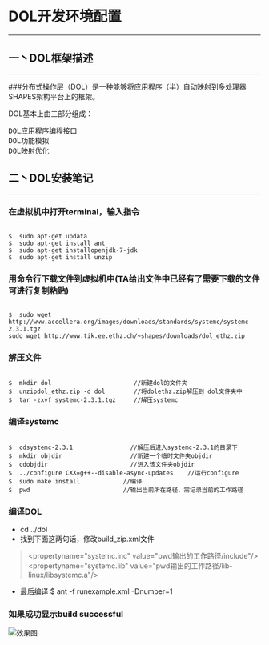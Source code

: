 # DOL开发环境配置
----------------
## 一丶DOL框架描述
-----------------
###分布式操作层（DOL）是一种能够将应用程序（半）自动映射到多处理器SHAPES架构平台上的框架。 

DOL基本上由三部分组成：
<pre>
DOL应用程序编程接口
DOL功能模拟
DOL映射优化
</pre>
## 二丶DOL安装笔记
----------------
### 在虚拟机中打开**terminal**，输入指令
<pre><code>
$  sudo apt-get updata
$  sudo apt-get install ant
$  sudo apt-get installopenjdk-7-jdk
$  sudo apt-get install unzip
</code></pre>
### 用命令行下载文件到虚拟机中(TA给出文件中已经有了需要下载的文件可进行复制粘贴)
<pre><code>
$  sudo wget http://www.accellera.org/images/downloads/standards/systemc/systemc-2.3.1.tgz
sudo wget http://www.tik.ee.ethz.ch/~shapes/downloads/dol_ethz.zip
</pre></code>
### 解压文件
<pre><code>
$  mkdir dol                       //新建dol的文件夹
$  unzipdol_ethz.zip -d dol        //将dolethz.zip解压到 dol文件夹中
$  tar -zxvf systemc-2.3.1.tgz     //解压systemc
</code></pre>
### 编译systemc
<pre><code>
$  cdsystemc-2.3.1                //解压后进入systemc-2.3.1的目录下
$  mkdir objdir                   //新建一个临时文件夹objdir
$  cdobjdir                       //进入该文件夹objdir
$  ../configure CXX=g++--disable-async-updates    //运行configure
$  sudo make install            //编译
$  pwd                          //输出当前所在路径，需记录当前的工作路径
</code></pre>
### 编译DOL

* cd ../dol
* 找到下面这两句话，修改build_zip.xml文件

><propertyname="systemc.inc" value="pwd输出的工作路径/include"/>
><propertyname="systemc.lib" value="pwd输出的工作路径/lib-linux/libsystemc.a"/>

* 最后编译 $  ant -f runexample.xml -Dnumber=1   

### 如果成功显示build successful
![效果图](http://a1.qpic.cn/psb?/V10xhQuy3m7suY/0TtYlMkPTUugZkT7*gmKMiOZTS0kpBUFUes07w**bFQ!/b/dHcBAAAAAAAA&bo=iAJ4AgAAAAADB9I!&rf=viewer_4)
